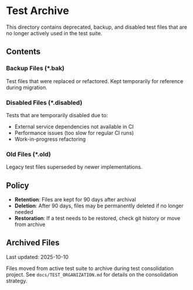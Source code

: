 # Test Archive

This directory contains deprecated, backup, and disabled test files that are no longer actively used in the test suite.

## Contents

### Backup Files (*.bak)
Test files that were replaced or refactored. Kept temporarily for reference during migration.

### Disabled Files (*.disabled)
Tests that are temporarily disabled due to:
- External service dependencies not available in CI
- Performance issues (too slow for regular CI runs)
- Work-in-progress refactoring

### Old Files (*.old)
Legacy test files superseded by newer implementations.

## Policy

- **Retention**: Files are kept for 90 days after archival
- **Deletion**: After 90 days, files may be permanently deleted if no longer needed
- **Restoration**: If a test needs to be restored, check git history or move from archive

## Archived Files

Last updated: 2025-10-10

Files moved from active test suite to archive during test consolidation project.
See `docs/TEST_ORGANIZATION.md` for details on the consolidation strategy.
